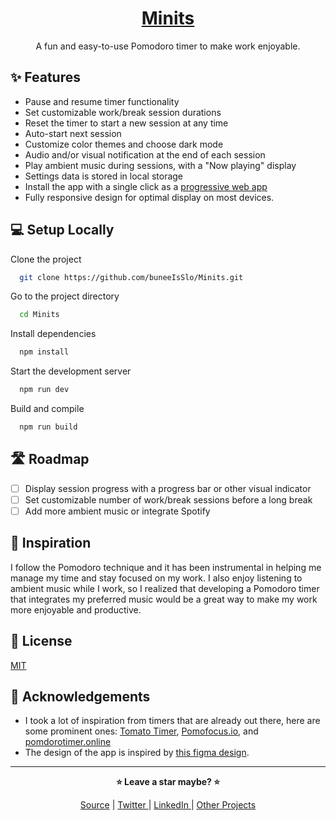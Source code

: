 <div align="center">

# [Minits]()

A fun and easy-to-use Pomodoro timer to make work enjoyable.

</div>

## ✨ Features

- Pause and resume timer functionality
- Set customizable work/break session durations
- Reset the timer to start a new session at any time
- Auto-start next session
- Customize color themes and choose dark mode
- Audio and/or visual notification at the end of each session
- Play ambient music during sessions, with a "Now playing" display
- Settings data is stored in local storage
- Install the app with a single click as a [progressive web app](https://developer.mozilla.org/en-US/docs/Web/Progressive_web_apps)
- Fully responsive design for optimal display on most devices.

## 💻 Setup Locally

Clone the project

```bash
  git clone https://github.com/buneeIsSlo/Minits.git
```

Go to the project directory

```bash
  cd Minits
```

Install dependencies

```bash
  npm install
```

Start the development server

```bash
  npm run dev
```

Build and compile

```bash
  npm run build
```

## 🛣 Roadmap

- [ ] Display session progress with a progress bar or other visual indicator
- [ ] Set customizable number of work/break sessions before a long break
- [ ] Add more ambient music or integrate Spotify

## 🌈 Inspiration

I follow the Pomodoro technique and it has been instrumental in helping me manage my time and stay focused on my work.
I also enjoy listening to ambient music while I work, so I realized that developing a Pomodoro timer that integrates my preferred music would be a great way to make my work more enjoyable and productive.

## 📜 License

[MIT](https://choosealicense.com/licenses/mit/)

## 💙 Acknowledgements

- I took a lot of inspiration from timers that are already out there, here are some prominent ones: [Tomato Timer](https://www.toptal.com/project-managers/tomato-timer), [Pomofocus.io](https://pomofocus.io/), and [pomdorotimer.online](https://pomodorotimer.online/)
- The design of the app is inspired by [this figma design](https://www.figma.com/file/N7ybUfkKC2FUGZwQpsSftv/appt-scheduler?node-id=0%3A1&t=5BGIKD8Zg0m6ImI7-0).

<hr>

<div align="center">

<strong>⭐ Leave a star maybe? ⭐</strong><br>

<a href="https://github.com/buneeIsSlo/Minits">Source</a>
| <a href="https://twitter.com/slo_bunee" target="_blank">Twitter </a>
| <a href="https://www.linkedin.com/in/bunee-dev/" target="_blank">LinkedIn </a>
| <a href="https://github.com/buneeIsSlo" target="_blank">Other Projects</a>

</div>
